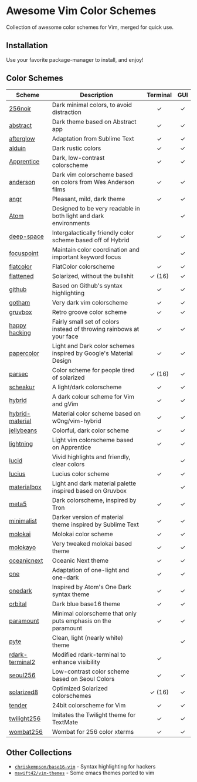 # Awesome Vim Color Schemes

Collection of awesome color schemes for Vim, merged for quick use.

## Installation

Use your favorite package-manager to install, and enjoy!

## Color Schemes

| Scheme | Description | Terminal | GUI |
| -------------- | ------------|:--------:|:---:|
| [256noir] | Dark minimal colors, to avoid distraction | ✓ | ✓ |
| [abstract] | Dark theme based on Abstract app | ✓ | ✓ |
| [afterglow] | Adaptation from Sublime Text | ✓ | ✓ |
| [alduin] | Dark rustic colors | ✓ | ✓ |
| [Apprentice] | Dark, low-contrast colorscheme | ✓ | ✓ |
| [anderson] | Dark vim colorscheme based on colors from Wes Anderson films | ✓ | ✓ |
| [angr] | Pleasant, mild, dark theme | ✓ | ✓ |
| [Atom] | Designed to be very readable in both light and dark environments |   | ✓ |
| [deep-space] | Intergalactically friendly color scheme based off of Hybrid | ✓ | ✓ |
| [focuspoint] | Maintain color coordination and important keyword focus |   | ✓ |
| [flatcolor] | FlatColor colorscheme | ✓ | ✓ |
| [flattened] | Solarized, without the bullshit | ✓ (16) | ✓ |
| [github] | Based on Github's syntax highlighting | ✓ | ✓ |
| [gotham] | Very dark vim colorscheme | ✓ | ✓ |
| [gruvbox] | Retro groove color scheme | ✓ | ✓ |
| [happy hacking] | Fairly small set of colors instead of throwing rainbows at your face | ✓ | ✓ |
| [papercolor] | Light and Dark color schemes inspired by Google's Material Design | ✓ | ✓ |
| [parsec] | Color scheme for people tired of solarized  | ✓ (16) | ✓ |
| [scheakur] | A light/dark colorscheme  | ✓ | ✓ |
| [hybrid] | A dark colour scheme for Vim and gVim | ✓ | ✓ |
| [hybrid-material] | Material color scheme based on w0ng/vim-hybrid | ✓ | ✓ |
| [jellybeans] | Colorful, dark color scheme | ✓ | ✓ |
| [lightning] | Light vim colorscheme based on Apprentice | ✓ | ✓ |
| [lucid] | Vivid highlights and friendly, clear colors |   | ✓ |
| [lucius] | Lucius color scheme | ✓ | ✓ |
| [materialbox] | Light and dark material palette inspired based on Gruvbox |   | ✓ |
| [meta5] | Dark colorscheme, inspired by Tron | ✓ | ✓ |
| [minimalist] | Darker version of material theme inspired by Sublime Text | ✓ | ✓ |
| [molokai] | Molokai color scheme | ✓ | ✓ |
| [molokayo] | Very tweaked molokai based theme | ✓ | ✓ |
| [oceanicnext] | Oceanic Next theme | ✓ | ✓ |
| [one] | Adaptation of one-light and one-dark | ✓ | ✓ |
| [onedark] | Inspired by Atom's One Dark syntax theme | ✓ | ✓ |
| [orbital] | Dark blue base16 theme | ✓ | ✓ |
| [paramount] | Minimal colorscheme that only puts emphasis on the paramount | ✓ | ✓ |
| [pyte] | Clean, light (nearly white) theme |   | ✓ |
| [rdark-terminal2] | Modified rdark-terminal to enhance visibility | ✓ |   |
| [seoul256] | Low-contrast color scheme based on Seoul Colors | ✓ | ✓ |
| [solarized8] | Optimized Solarized colorschemes | ✓ (16) | ✓ |
| [tender] | 24bit colorscheme for Vim | ✓ | ✓ |
| [twilight256] | Imitates the Twilight theme for TextMate | ✓ | ✓ |
| [wombat256] | Wombat for 256 color xterms | ✓ | ✓ |

[256noir]: https://github.com/andreasvc/vim-256noir
[abstract]: https://github.com/jdsimcoe/abstract.vim
[afterglow]: https://github.com/danilo-augusto/vim-afterglow
[alduin]: https://github.com/AlessandroYorba/Alduin
[Apprentice]: https://github.com/romainl/Apprentice
[anderson]: https://github.com/gilgigilgil/anderson.vim
[angr]: https://github.com/zacanger/angr.vim
[Atom]: https://github.com/gregsexton/Atom
[deep-space]: https://github.com/tyrannicaltoucan/vim-deep-space
[base16]: https://github.com/chriskempson/base16-vim
[focuspoint]: https://github.com/chase/focuspoint-vim
[flatcolor]: https://github.com/MaxSt/FlatColor
[flattened]: https://github.com/romainl/flattened
[github]: https://github.com/endel/vim-github-colorscheme
[gotham]: https://github.com/whatyouhide/vim-gotham
[gruvbox]: https://github.com/morhetz/gruvbox
[happy hacking]: https://github.com/yorickpeterse/happy_hacking.vim
[papercolor]: https://github.com/NLKNguyen/papercolor-theme
[parsec]: https://github.com/keith/parsec.vim
[scheakur]: https://github.com/scheakur/vim-scheakur
[hybrid]: https://github.com/w0ng/vim-hybrid
[hybrid-material]: https://github.com/kristijanhusak/vim-hybrid-material
[jellybeans]: https://github.com/nanotech/jellybeans.vim
[lightning]: https://github.com/wimstefan/Lightning
[lucid]: https://github.com/cseelus/vim-colors-lucid
[lucius]: https://github.com/jonathanfilip/vim-lucius
[materialbox]: https://github.com/mkarmona/materialbox
[meta5]: https://github.com/christophermca/meta5
[minimalist]: https://github.com/dikiaap/minimalist
[molokai]: https://github.com/tomasr/molokai
[molokayo]: https://github.com/fmoralesc/molokayo
[oceanicnext]: https://github.com/mhartington/oceanic-next
[one]: https://github.com/rakr/vim-one
[onedark]: https://github.com/joshdick/onedark.vim
[orbital]: https://github.com/fcpg/vim-orbital
[paramount]: https://github.com/owickstrom/vim-colors-paramount
[pyte]: https://github.com/vim-scripts/pyte
[rdark-terminal2]: https://github.com/vim-scripts/rdark-terminal2.vim
[seoul256]: https://github.com/junegunn/seoul256.vim
[solarized8]: https://github.com/lifepillar/vim-solarized8
[tender]: https://github.com/jacoborus/tender.vim
[twilight256]: https://github.com/vim-scripts/twilight256.vim
[wombat256]: https://github.com/vim-scripts/wombat256.vim

## Other Collections

- [`chriskempson/base16-vim`](https://github.com/chriskempson/base16-vim) - Syntax highlighting for hackers
- [`mswift42/vim-themes`](https://github.com/mswift42/vim-themes) - Some emacs themes ported to vim
